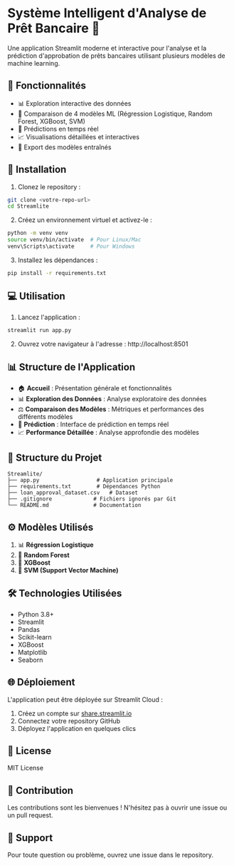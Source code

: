# Système Intelligent d'Analyse de Prêt Bancaire 🏦

Une application Streamlit moderne et interactive pour l'analyse et la prédiction d'approbation de prêts bancaires utilisant plusieurs modèles de machine learning.

## 🌟 Fonctionnalités

- 📊 Exploration interactive des données
- 🤖 Comparaison de 4 modèles ML (Régression Logistique, Random Forest, XGBoost, SVM)
- 🔮 Prédictions en temps réel
- 📈 Visualisations détaillées et interactives
- 💾 Export des modèles entraînés

## 🚀 Installation

1. Clonez le repository :
```bash
git clone <votre-repo-url>
cd Streamlite
```

2. Créez un environnement virtuel et activez-le :
```bash
python -m venv venv
source venv/bin/activate  # Pour Linux/Mac
venv\Scripts\activate     # Pour Windows
```

3. Installez les dépendances :
```bash
pip install -r requirements.txt
```

## 💻 Utilisation

1. Lancez l'application :
```bash
streamlit run app.py
```

2. Ouvrez votre navigateur à l'adresse : http://localhost:8501

## 📊 Structure de l'Application

- 🏠 **Accueil** : Présentation générale et fonctionnalités
- 📊 **Exploration des Données** : Analyse exploratoire des données
- ⚖️ **Comparaison des Modèles** : Métriques et performances des différents modèles
- 🔮 **Prédiction** : Interface de prédiction en temps réel
- 📈 **Performance Détaillée** : Analyse approfondie des modèles

## 📁 Structure du Projet

```
Streamlite/
├── app.py                  # Application principale
├── requirements.txt        # Dépendances Python
├── loan_approval_dataset.csv   # Dataset
├── .gitignore             # Fichiers ignorés par Git
└── README.md              # Documentation
```

## ⚙️ Modèles Utilisés

1. 📊 **Régression Logistique**
2. 🌳 **Random Forest**
3. 🚀 **XGBoost**
4. 🎯 **SVM (Support Vector Machine)**

## 🛠️ Technologies Utilisées

- Python 3.8+
- Streamlit
- Pandas
- Scikit-learn
- XGBoost
- Matplotlib
- Seaborn

## 🌐 Déploiement

L'application peut être déployée sur Streamlit Cloud :

1. Créez un compte sur [share.streamlit.io](https://share.streamlit.io)
2. Connectez votre repository GitHub
3. Déployez l'application en quelques clics

## 📝 License

MIT License

## 👥 Contribution

Les contributions sont les bienvenues ! N'hésitez pas à ouvrir une issue ou un pull request.

## 🤝 Support

Pour toute question ou problème, ouvrez une issue dans le repository.

